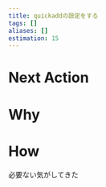 ```yaml
---
title: quickaddの設定をする
tags: []
aliases: []
estimation: 15
---
```

# Next Action
# Why
# How
必要ない気がしてきた